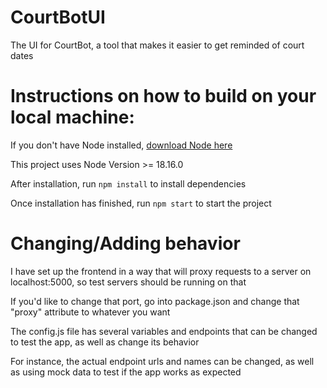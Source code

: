 # CourtBotUI

The UI for CourtBot, a tool that makes it easier to get reminded of court dates

# Instructions on how to build on your local machine:

If you don't have Node installed, [download Node here](https://nodejs.org/en)

This project uses Node Version >= 18.16.0

After installation, run `npm install` to install dependencies

Once installation has finished, run `npm start` to start the project

# Changing/Adding behavior

I have set up the frontend in a way that will proxy requests to a server on localhost:5000, so test servers should be running on that

If you'd like to change that port, go into package.json and change that "proxy" attribute to whatever you want

The config.js file has several variables and endpoints that can be changed to test the app, as well as change its behavior

For instance, the actual endpoint urls and names can be changed, as well as using mock data to test if the app works as expected
